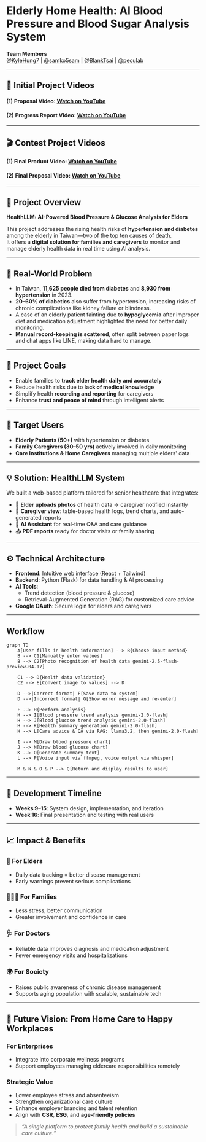 # Elderly Home Health: AI Blood Pressure and Blood Sugar Analysis System

**Team Members**  
[@KyleHung7](https://github.com/KyleHung7) | [@samko5sam](https://github.com/samko5sam) | [@BlankTsai](https://github.com/BlankTsai) | [@peculab](https://github.com/peculab)

---
## 🎥 Initial Project Videos  
#### **(1) Proposal Video:** [Watch on YouTube](https://youtu.be/FfFTi43dxN8)  
#### **(2) Progress Report Video:** [Watch on YouTube](https://youtu.be/rVCsg0ngz98)
---
## 🎬 Contest Project Videos  
#### **(1)  Final Product Video:** [Watch on YouTube](https://youtu.be/pasdptc12KI) 
#### **(2)  Final Proposal Video:** [Watch on YouTube](https://youtu.be/20EEMxKKD0s)
---

## 🧠 Project Overview

**HealthLLM: AI-Powered Blood Pressure & Glucose Analysis for Elders**

This project addresses the rising health risks of **hypertension and diabetes** among the elderly in Taiwan—two of the top ten causes of death.  
It offers a **digital solution for families and caregivers** to monitor and manage elderly health data in real time using AI analysis.

---

## 🚨 Real-World Problem

- In Taiwan, **11,625 people died from diabetes** and **8,930 from hypertension** in 2023.
- **20–60% of diabetics** also suffer from hypertension, increasing risks of chronic complications like kidney failure or blindness.
- A case of an elderly patient fainting due to **hypoglycemia** after improper diet and medication adjustment highlighted the need for better daily monitoring.
- **Manual record-keeping is scattered**, often split between paper logs and chat apps like LINE, making data hard to manage.

---

## 🎯 Project Goals

- Enable families to **track elder health daily and accurately**
- Reduce health risks due to **lack of medical knowledge**
- Simplify health **recording and reporting** for caregivers
- Enhance **trust and peace of mind** through intelligent alerts

---

## 👥 Target Users

- **Elderly Patients (50+)** with hypertension or diabetes  
- **Family Caregivers (30–50 yrs)** actively involved in daily monitoring  
- **Care Institutions & Home Caregivers** managing multiple elders' data  

---

## 💡 Solution: HealthLLM System

We built a web-based platform tailored for senior healthcare that integrates:

- 📸 **Elder uploads photos** of health data → caregiver notified instantly  
- 📝 **Caregiver view**: table-based health logs, trend charts, and auto-generated reports  
- 🤖 **AI Assistant** for real-time Q&A and care guidance  
- 📤 **PDF reports** ready for doctor visits or family sharing  

---

## ⚙️ Technical Architecture

- **Frontend**: Intuitive web interface (React + Tailwind)  
- **Backend**: Python (Flask) for data handling & AI processing  
- **AI Tools**:
  - Trend detection (blood pressure & glucose)
  - Retrieval-Augmented Generation (RAG) for customized care advice  
- **Google OAuth**: Secure login for elders and caregivers

---
## Workflow

```mermaid
graph TD
    A[User fills in health information] --> B{Choose input method}
    B --> C1[Manually enter values]
    B --> C2[Photo recognition of health data gemini-2.5-flash-preview-04-17]
    
    C1 --> D{Health data validation}
    C2 --> E[Convert image to values] --> D

    D -->|Correct format| F[Save data to system]
    D -->|Incorrect format| G[Show error message and re-enter]

    F --> H{Perform analysis}
    H --> I[Blood pressure trend analysis gemini-2.0-flash]
    H --> J[Blood glucose trend analysis gemini-2.0-flash]
    H --> K[Health summary generation gemini-2.0-flash]
    H --> L[Care advice & QA via RAG: llama3.2, then gemini-2.0-flash]

    I --> M[Draw blood pressure chart]
    J --> N[Draw blood glucose chart]
    K --> O[Generate summary text]
    L --> P[Voice input via ffmpeg, voice output via whisper]

    M & N & O & P --> Q[Return and display results to user]
```

---
## 📅 Development Timeline

- **Weeks 9–15**: System design, implementation, and iteration  
- **Week 16**: Final presentation and testing with real users  

---

## 📈 Impact & Benefits

### 👴 For Elders  
- Daily data tracking = better disease management  
- Early warnings prevent serious complications  

### 👨‍👩‍👧 For Families  
- Less stress, better communication  
- Greater involvement and confidence in care  

### 🩺 For Doctors  
- Reliable data improves diagnosis and medication adjustment  
- Fewer emergency visits and hospitalizations  

### 🌍 For Society  
- Raises public awareness of chronic disease management  
- Supports aging population with scalable, sustainable tech  

---

## 🔮 Future Vision: From Home Care to Happy Workplaces

### For Enterprises  
- Integrate into corporate wellness programs  
- Support employees managing eldercare responsibilities remotely  

### Strategic Value  
- Lower employee stress and absenteeism  
- Strengthen organizational care culture  
- Enhance employer branding and talent retention  
- Align with **CSR**, **ESG**, and **age-friendly policies**

> _“A single platform to protect family health and build a sustainable care culture.”_


